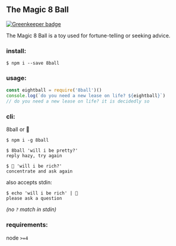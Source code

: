 ## The Magic 8 Ball

[![Greenkeeper badge](https://badges.greenkeeper.io/rickycodes/8ball.svg)](https://greenkeeper.io/)

The Magic 8 Ball is a toy used for fortune-telling or seeking advice.

### install:
```
$ npm i --save 8ball
```

### usage:

```js
const eightball = require('8ball')()
console.log(`do you need a new lease on life? ${eightball}`)
// do you need a new lease on life? it is decidedly so
```

### cli:
8ball or 🎱
```
$ npm i -g 8ball
```
```
$ 8ball 'will i be pretty?'
reply hazy, try again
```
```
$ 🎱 'will i be rich?'
concentrate and ask again
```
also accepts stdin:
```shell
$ echo 'will i be rich' | 🎱
please ask a question
```
_(no `?` match in stdin)_

### requirements:

node `>=4`

